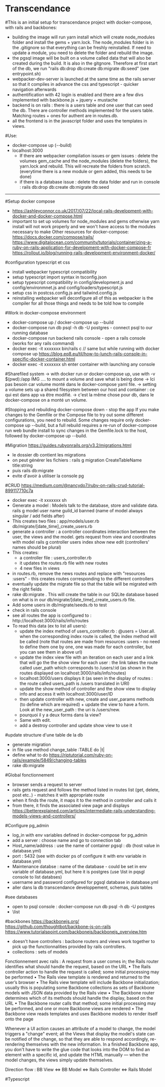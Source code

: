 # Transcendance

#This is an initial setup for transcendance project with docker-compose, with rails and backbones:
- building the image will run yarn install which will create node_modules folder and install the gems + yarn.lock. The node_modules folder is in the .gitignore so that everything can be freshly reinstalled. If need to update a module, you need to delete the folder and rebuild the image.
- the pgsql image will be built on a volume called data that will also be created during the build. It is also in the gitgnore. Therefore at first start of the db, we run "rails db:drop db:create db:migrate db:seed" (see entrypoint.sh)
- webpacker-dev-server is launched at the same time as the rails server so that it compiles in advance the css and typescript - quicker navigation afterwards
- authentification with 42 login is enabled and there are a few divs implemented with backbone.js + jquery + mustache 
- backend is on rails : there is a users table and one user that can seed the db. There are controller methods implemented for the users table. Matching routes + ones for authent are in routes.db.
- all the frontend is in the javascript folder and uses the templates in views.

#Use:
- docker-compose up (--build)
- localhost:3000
	- If there are webpacker compilation issues or gem issues : delete the volumes gem_cache and the node_modules (delete the folders), the yarn.lock and rebuild.  This will recreate the folders from scratch. (everytime there is a new module or gem added, this needs to be done)
	- if there is a database issue : delete the data folder and run in console : rails db:drop db:create db:migrate db:seed 

-------

#Setup docker compose
- https://ashleyconnor.co.uk/2017/07/22/local-rails-development-with-docker-and-docker-compose.html
- important to set up volumes for node_modules and gems otherwise yarn install will not work properly and we won't have access to the modules necessary to make 
Other resources for docker-compose:
https://docs.docker.com/compose/rails/ 
https://www.digitalocean.com/community/tutorials/containerizing-a-ruby-on-rails-application-for-development-with-docker-compose-fr  
https://rollout.io/blog/running-rails-development-environment-docker/ 

#configuration typescript et css
- install webpacker typescript compatibility
- setup typescript import syntax in tsconfig.json
- setup typescript compatibility in config/development.js and config/environmnet.js and config/loaders/typescript.js
- setup css in postcss.config.js and tailwind.config.js
- reinstalling webpacker will deconfigure all of this as webpacker is the compiler for all those things and needs to be told how to compile


#Work in docker-compose environment
- docker-compose up / docker-compose up --build
- docker-compose run db psql -h db -U postgres - connect psql to our running database
- docker-compose run backend rails console - open a rails console (works for any rails command)
- docker exec -it xxxxxxx bin/rails c // same but while running with docker compose up
https://blog.eq8.eu/til/how-to-lunch-rails-console-in-specific-docker-container.html 
- docker exec -it xxxxxxx sh enter container with launching any console

#Sharefiled system
-> with docker run or docker-compose up, use with -v $(pwd):/app IMG .... to mount a volume and save what is being done
-> Ici pas besoin car volume monté dans le docker-compose yaml file.
-> setting a volume sets up a shared filesystem between our host and container : ce qui est dans app va être modifié.
-> c'est la même chose pour db, dans le docker-compose on a monté un volume.

#Stopping and rebuilding
docker-compose down - stop the app
If you make changes to the Gemfile or the Compose file to try out some different configurations, you need to rebuild. Some changes require only docker-compose up --build, but a full rebuild requires a re-run of docker-compose run web bundle install to sync changes in the Gemfile.lock to the host, followed by docker-compose up --build.

#Migration
https://guides.rubyonrails.org/v3.2/migrations.html
- le dossier db contient les migrations
- on peut générer les fichiers : rails g migration CreateTableName title:string
- puis rails db:migrate
- evite d'avoir à utiliser la console pg


#CRUD
https://medium.com/@nancydo7/ruby-on-rails-crud-tutorial-899117710c7a
- docker exec -it xxxxxxx sh
- Generate a model : Models talk to the database, store and validate data.
	rails g model user name guild_id banned (name of model always singular / add fields after)
- This creates two files : 
	app/models/user.rb
	db/migrate/[date_time]_create_users.rb
- generate a controller : a controller coordinates interaction between the user, the views and the model. gets request from view and coordinates with model
	rails g controller users index show new edit (controllers' names should be plural)
- This creates:
	- a controller file : users_controller.rb
	- it updates the routes.rb file with new routes
	- 4 new files in views
- in routes.rb, remove the news routes and replace with "resources :users" - this creates routes corresponding to the different controllers
- eventually update the migrate file so that the table will be migrated with the right fields
- rake db:migrate . This will create the table in our SQLite database based on what is in our db/migrate/[date_time]_create_users.rb file.
- Add some users in db/migrate/seeds.rb to test
- check in rails console
- see all routes the app is configured to : http://localhost:3000/rails/info/routes
- To read this data (ex to list all users): 
	- update the index method of users_controller.rb : @users = User.all. when the corresponding index route is called, the index method will be called (note that routes are made from resources :users - no need to define them one by one, one was made for each controller, but you can see them in above url)
	- update the index view file with an iteration on each user and a link that will go the the show view for each user : the link takes the route called user_path which corresponds to /users/:id (as shown in the routes displayed on localhost:3000/rails/info/routes)
	- localhost:3000/users displays it (as seen in the display of routes : the route called users_path is /users translated in URI)
	- update the show method of controller and the show view to display info and access it with localhost:3000/user/ID
	- then update controller with new, create and user_params methods (to define which are required) + update the view to have a form. Look at the new_user_path : the uri is /users/new.
	- pourquoi il y a deux forms dans la view? 
	- Same with edit.
	- add a destroy controller and update show view to use it

#update structure d'une table de la db
- generate migration
- in file use method change_table :TABLE do |t|
- define what to do https://riptutorial.com/ruby-on-rails/example/5849/changing-tables
- rake db:migrate

#Global fonctionnement
- browser sends a request to server
- rails gets request and follows the method listed in routes list (get, delete, post etc..) - matches it with appropriate route
- when it finds the route, it maps it to the method in controller and calls it
- from there, it finds the associated view page and displays
https://betterexplained.com/articles/intermediate-rails-understanding-models-views-and-controllers/ 

#Configure pg_admin
- log_in with env variables defined in docker-compose for pg_admin 
- add a server : choose name and go to connection tab
- Host_name/address : use the name of container pgsql : db (host value in database.yml)
- port : 5432 (see with docker ps of configure it with env variable in database.yml)
- Maintenance databse : name of the database - could be set in env variable of database.yml, but here it is postgres (use \list in pqsgl console to list databses)
- username and password configured for pgsql database in database.yml
- aller dans la db transcendance developpement, schemas, puis tables


#see databases
- open to psql console : docker-compose run db psql -h db -U postgres
- \list

#backbones
https://backbonejs.org/
https://github.com/thoughtbot/backbone-js-on-rails 
https://www.tutorialspoint.com/backbonejs/backbonejs_overview.htm 
- doesn't have controllers : bacbone routers and views work together to pick up the functionnalities provided by rails controllers.
- collections : sets of models

Fonctionnement avec rails :
A request from a user comes in; the Rails router identifies what should
handle the request, based on the URL
• The Rails controller action to handle the request is called; some initial
processing may be performed
• The Rails view template is rendered and returned to the user’s browser
• The Rails view template will include Backbone initialization; usually this
is populating some Backbone collections as sets of Backbone models
with JSON data provided by the Rails view
• The Backbone router determines which of its methods should handle
the display, based on the URL
• The Backbone router calls that method; some initial processing may be
performed, and one or more Backbone views are rendered
• The Backbone view reads templates and uses Backbone models to render itself onto the page

Whenever a UI action causes an attribute of a model to change, the model triggers a "change" event; all the Views that display the model's state can be notified of the change, so that they are able to respond accordingly, re-rendering themselves with the new information. In a finished Backbone app, you don't have to write the glue code that looks into the DOM to find an element with a specific id, and update the HTML manually — when the model changes, the views simply update themselves.

Direction flow : BB View <=> BB Model <=> Rails Controller <=> Rails Model


#Typescript
